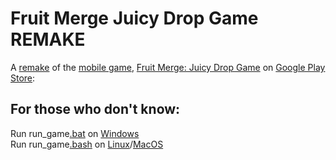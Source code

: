 # Fruit Merge Juicy Drop Game REMAKE
A [remake](https://www.google.com/search?q=remake+meaning&sca_esv=5f3e024f075fa025&ei=xCSJaKm-G4ufhbIP-4eIoA4&oq=remake+mwNING&gs_lp=Egxnd3Mtd2l6LXNlcnAiDXJlbWFrZSBtd05JTkcqAggAMgwQABiABBgNGEYY-QEyBxAAGIAEGA0yBxAAGIAEGA0yBxAAGIAEGA0yBxAAGIAEGA0yBxAAGIAEGA0yBxAAGIAEGA0yBxAAGIAEGA0yBxAAGIAEGA0yBxAAGIAEGA0yJhAAGIAEGA0YRhj5ARiXBRiMBRjdBBhGGPkBGPQDGPUDGPYD2AEBSPYbUOMHWMIPcAF4AZABAZgBqwKgAfwIqgEFMi4zLjK4AQHIAQD4AQGYAgegAr0IwgIKEAAYsAMY1gQYR8ICDRAAGIAEGLADGEMYigXCAgoQABiABBhDGIoFwgIREC4YgAQYsQMYgwEYxwEYrwHCAg0QLhiABBhDGNQCGIoFwgILEC4YgAQYxwEYrwHCAgUQABiABMICBxAAGIAEGArCAg8QABiABBhDGIoFGEYY-QHCAgUQLhiABMICKRAAGIAEGEMYigUYRhj5ARiXBRiMBRjdBBhGGPkBGPQDGPUDGPYD2AEBwgIHEC4YgAQYCsICCBAAGAgYDRgewgILEAAYgAQYhgMYigXCAggQABiABBiiBMICBRAAGO8FwgIGEAAYDRgewgIIEAAYBRgNGB7CAiYQABiABBgNGEYY-QEYlwUYjAUY3QQYRhj5ARj0Axj1Axj2A9gBAZgDAIgGAZAGCroGBggBEAEYE5IHBzMuMi4xLjGgB6JNsgcHMi4yLjEuMbgHsgjCBwcyLTMuMi4yyAdX&sclient=gws-wiz-serp) of the [mobile game](https://developer.android.com/studio), [Fruit Merge: Juicy Drop Game](https://play.google.com/store/apps/details?id=com.melon.drop.fruit.merge.master&amp;hl=en_GB) on [Google Play Store](https://play.google.com/store/games?device=windows&&utm_source=emea_Med&utm_medium=hasem&utm_content=Mar1925&utm_campaign=Evergreen&pcampaignid=MKT-EDR-emea-gb-1710138-Med-hasem-py-Evergreen-Mar1925-Text_Search_BKWS-id_104066_%7CEXA%7CONSEM_kwid_43700081658569657&gad_source=1&gad_campaignid=271102256&gclid=EAIaIQobChMI-rm27-nijgMVH5KDBx2q9CiNEAAYASAAEgLxBfD_BwE):  

## For those who don't know:
Run run_game[.bat](https://learn.microsoft.com/en-us/windows-server/administration/windows-commands/windows-commands) on [Windows](https://www.microsoft.com/en-gb/windows)  
Run run_game[.bash](https://www.gnu.org/software/bash/manual/bash.html) on [Linux](kernel.org)/[MacOS](https://www.apple.com/uk/mac/)
